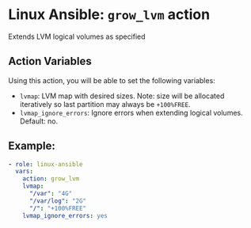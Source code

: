 # Linux Ansible: `grow_lvm` action
Extends LVM logical volumes as specified

## Action Variables
Using this action, you will be able to set the following variables:
- `lvmap`: LVM map with desired sizes. Note: size will be allocated iteratively so last partition may always be `+100%FREE`.
- `lvmap_ignore_errors`: Ignore errors when extending logical volumes. Default: no.

## Example:
```yaml
- role: linux-ansible
  vars:
    action: grow_lvm
    lvmap:
      "/var": "4G"
      "/var/log": "2G"
      "/": "+100%FREE"
    lvmap_ignore_errors: yes
```
